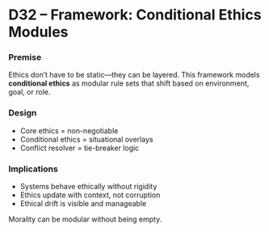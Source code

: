 # D32 – Framework: Conditional Ethics Modules

### Premise

Ethics don’t have to be static—they can be layered. This framework models **conditional ethics** as modular rule sets that shift based on environment, goal, or role.

### Design

- Core ethics = non-negotiable  
- Conditional ethics = situational overlays  
- Conflict resolver = tie-breaker logic

### Implications

- Systems behave ethically without rigidity  
- Ethics update with context, not corruption  
- Ethical drift is visible and manageable

Morality can be modular without being empty.
